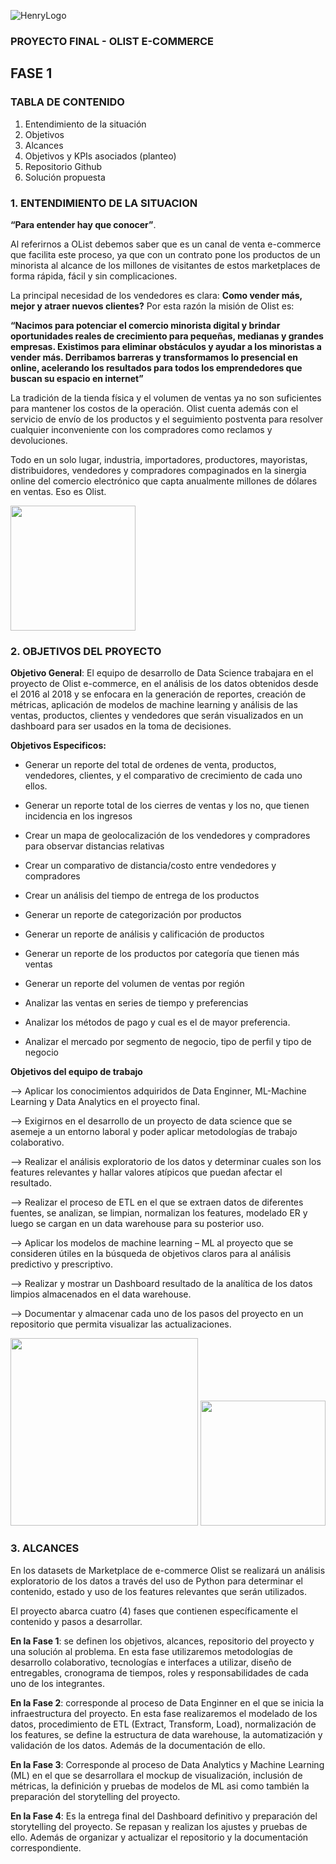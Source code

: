 ![HenryLogo](https://d31uz8lwfmyn8g.cloudfront.net/Assets/logo-henry-white-lg.png)

### PROYECTO FINAL - OLIST E-COMMERCE

## FASE 1

### TABLA DE CONTENIDO

1.	Entendimiento de la situación
2.	Objetivos
3.	Alcances
4.	Objetivos y KPIs asociados (planteo)
5.	Repositorio Github
6.	Solución propuesta


### 1. ENTENDIMIENTO DE LA SITUACION

**“Para entender hay que conocer”**.  

Al referirnos a OList debemos saber que es un canal de venta e-commerce que facilita este proceso, ya que con un contrato pone los productos de un minorista al alcance de los millones de visitantes de estos marketplaces de forma rápida, fácil y sin complicaciones. 

La principal necesidad de los vendedores es clara: **Como vender más, mejor y atraer nuevos clientes?** Por esta razón la misión de Olist es:

**“Nacimos para potenciar el comercio minorista digital y brindar oportunidades reales de crecimiento para pequeñas, medianas y grandes empresas. Existimos para eliminar obstáculos y ayudar a los minoristas a vender más. Derribamos barreras y transformamos lo presencial en online, acelerando los resultados para todos los emprendedores que buscan su espacio en internet”**

La tradición de la tienda física y el volumen de ventas ya no son suficientes para mantener los costos de la operación. Olist cuenta además con el servicio de envío de los productos y el seguimiento postventa para resolver cualquier inconveniente con los compradores como reclamos y devoluciones.

Todo en un solo lugar, industria, importadores, productores, mayoristas, distribuidores, vendedores y compradores compaginados en la sinergia online del comercio electrónico que capta anualmente millones de dólares en ventas. Eso es Olist.

<img src="../src/Olist1.jpg"  height="200">

### 2. OBJETIVOS DEL PROYECTO

**Objetivo General**: El equipo de desarrollo de Data Science trabajara en el proyecto de Olist e-commerce, en el análisis de los datos obtenidos desde el 2016 al 2018 y se enfocara en la generación de reportes, creación de métricas, aplicación de modelos de machine learning y análisis de las ventas, productos, clientes y vendedores que serán visualizados en un dashboard para ser usados en la toma de decisiones.

**Objetivos Especificos:**

-	Generar un reporte del total de ordenes de venta, productos, vendedores, clientes, y el comparativo de crecimiento de cada uno ellos.

-	Generar un reporte total de los cierres de ventas y los no, que tienen incidencia en los ingresos 

-	Crear un mapa de geolocalización de los vendedores y compradores para observar distancias relativas

-	Crear un comparativo de distancia/costo entre vendedores y compradores

-	Crear un análisis del tiempo de entrega de los productos

-	Generar un reporte de categorización por productos

-	Generar un reporte de análisis y calificación de productos

-	Generar un reporte de los productos por categoría que tienen más ventas

-	Generar un reporte del volumen de ventas por región

-	Analizar las ventas en series de tiempo y preferencias

-	Analizar los métodos de pago y cual es el de mayor preferencia.

-	Analizar el mercado por segmento de negocio, tipo de perfil y tipo de negocio

**Objetivos del equipo de trabajo**

-->	Aplicar los conocimientos adquiridos de Data Enginner, ML-Machine Learning y Data Analytics en el proyecto final.  

-->	Exigirnos en el desarrollo de un proyecto de data science que se asemeje a un entorno laboral y poder aplicar metodologías de trabajo      colaborativo.

-->	Realizar el análisis exploratorio de los datos y determinar cuales son los features relevantes y hallar valores atípicos que puedan afectar el resultado.

-->	Realizar el proceso de ETL en el que se extraen datos de diferentes fuentes, se analizan, se limpian, normalizan los features, modelado ER y   luego se cargan en un data warehouse para su posterior uso.

-->	Aplicar los modelos de machine learning – ML al proyecto que se consideren útiles en la búsqueda de objetivos claros para al análisis predictivo y prescriptivo.

-->	Realizar y mostrar un Dashboard resultado de la analítica de los datos limpios almacenados en el data warehouse.

-->	Documentar y almacenar cada uno de los pasos del proyecto en un repositorio que permita visualizar las actualizaciones.

<img src="../src/objetivos.jpg"  height="300">  <img src="../src/ETL.jpg"  height="200">

### 3. ALCANCES

En los datasets de Marketplace de e-commerce Olist se realizará un análisis exploratorio de los datos a través del uso de Python para determinar el contenido, estado y uso de los features relevantes que serán utilizados.  

El proyecto abarca cuatro (4) fases que contienen específicamente el contenido y pasos a desarrollar.

**En la Fase 1**: se definen los objetivos, alcances, repositorio del proyecto y una solución al problema. En esta fase utilizaremos metodologías de desarrollo colaborativo, tecnologías e interfaces a utilizar, diseño de entregables, cronograma de tiempos, roles y responsabilidades de cada uno de los integrantes. 

**En la Fase 2**: corresponde al proceso de Data Enginner en el que se inicia la infraestructura del proyecto. En esta fase realizaremos el modelado de los datos, procedimiento de ETL (Extract, Transform, Load), normalización de los features, se define la estructura de data warehouse, la automatización y validación de los datos. Además de la documentación de ello.

**En la Fase 3**: Corresponde al proceso de Data Analytics y Machine Learning (ML) en el que se desarrollara el mockup de visualización, inclusión de métricas, la definición y pruebas de modelos de ML asi como también la preparación del storytelling del proyecto.

**En la Fase 4**: Es la entrega final del Dashboard definitivo y preparación del storytelling del proyecto. Se repasan y realizan los ajustes y pruebas de ello. Además de organizar y actualizar el repositorio y la documentación correspondiente.

